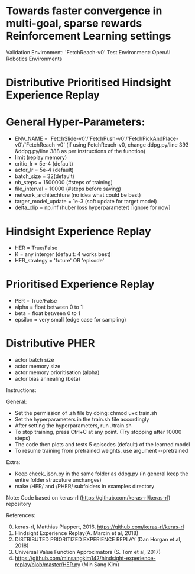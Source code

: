 # Towards faster convergence in multi-goal, sparse rewards Reinforcement Learning settings

Validation Environment: 'FetchReach-v0' 
Test Environment: OpenAI Robotics Environments

# Distributive Prioritised Hindsight Experience Replay

# General Hyper-Parameters:
- ENV_NAME = 'FetchSlide-v0'/'FetchPush-v0'/'FetchPickAndPlace-v0'/'FetchReach-v0' (if using FetchReach-v0, change ddpg.py/line 393 &ddpg.py/line 388 as per instructions of the function)
- limit (replay memory)
- critic_lr = 5e-4 (default)
- actor_lr = 5e-4 (default)
- batch_size = 32(default)
- nb_steps = 1500000 (#steps of training)
- file_interval = 10000 (#steps before saving)
- network_architechture (no idea what could be best)
- targer_model_update = 1e-3 (soft update for target model)
- delta_clip = np.inf (huber loss hyperparameter) [ignore for now]

# Hindsight Experience Replay
- HER = True/False
- K = any interger (default: 4 works best)
- HER_strategy = 'future' OR 'episode'

# Prioritised Experience Replay 
- PER = True/False
- alpha = float between 0 to 1
- beta = float between 0 to 1
- epsilon = very small (edge case for sampling)

# Distributive PHER
- actor batch size
- actor memory size
- actor memory prioritisation (alpha)
- actor bias annealing (beta)

Instructions:

General:
- Set the permission of .sh file by doing: chmod u+x train.sh
- Set the hyperparameters in the train.sh file accordingly
- After setting the hyperparameters, run ./train.sh
- To stop training, press Ctrl+C at any point. (Try stopping after 10000 steps)
- The code then plots and tests 5 episodes (default) of the learned model
- To resume training from pretrained weights, use argument --pretrained

Extra:
- Keep check_json.py in the same folder as ddpg.py (in general keep the entire folder strucuture unchanges)
- make /HER/ and /PHER/ subfolders in examples directory 

Note: Code based on keras-rl (https://github.com/keras-rl/keras-rl) repository

References: 

0. keras-rl, Matthias Plappert, 2016, https://github.com/keras-rl/keras-rl
1. Hindsight Experience Replay(A. Marcin et al, 2018)
2. DISTRIBUTED PRIORITIZED EXPERIENCE REPLAY (Dan Horgan et al, 2018)
3. Universal Value Function Approximators (S. Tom et al, 2017)
4. https://github.com/minsangkim142/hindsight-experience-replay/blob/master/HER.py (Min Sang Kim)
